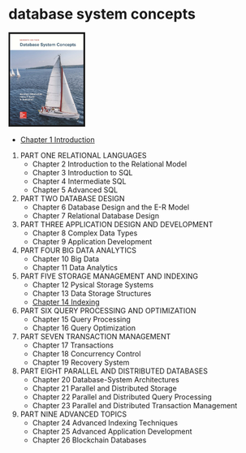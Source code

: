 # database system concepts

<img src="../img_7.png"  width="30%"/>

- [Chapter 1 Introduction](Chapter_1_Introduction/README.md)

1. PART ONE RELATIONAL LANGUAGES
    - Chapter 2 Introduction to the Relational Model
    - Chapter 3 Introduction to SQL
    - Chapter 4 Intermediate SQL
    - Chapter 5 Advanced SQL
2. PART TWO DATABASE DESIGN
    - Chapter 6 Database Design and the E-R Model
    - Chapter 7 Relational Database Design
3. PART THREE APPLICATION DESIGN AND DEVELOPMENT
    - Chapter 8 Complex Data Types
    - Chapter 9 Application Development
4. PART FOUR BIG DATA ANALYTICS
    - Chapter 10 Big Data
    - Chapter 11 Data Analytics
5. PART FIVE STORAGE MANAGEMENT AND INDEXING
    - Chapter 12 Pysical Storage Systems
    - Chapter 13 Data Storage Structures
    - [Chapter 14 Indexing](Chapter_14_Indexing/README.md)
6. PART SIX QUERY PROCESSING AND OPTIMIZATION
    - Chapter 15 Query Processing
    - Chapter 16 Query Optimization
7. PART SEVEN TRANSACTION MANAGEMENT
    - Chapter 17 Transactions
    - Chapter 18 Concurrency Control
    - Chapter 19 Recovery System
8. PART EIGHT PARALLEL AND DISTRIBUTED DATABASES
    - Chapter 20 Database-System Architectures
    - Chapter 21 Parallel and Distributed Storage
    - Chapter 22 Parallel and Distributed Query Processing
    - Chapter 23 Parallel and Distributed Transaction Management
9. PART NINE ADVANCED TOPICS
    - Chapter 24 Advanced Indexing Techniques
    - Chapter 25 Advanced Application Development
    - Chapter 26 Blockchain Databases

